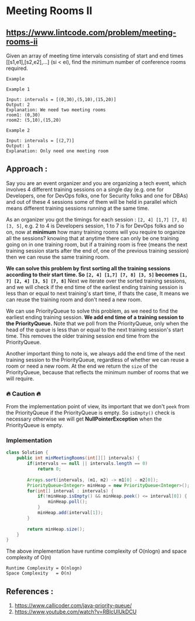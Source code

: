 # Meeting Rooms II
## https://www.lintcode.com/problem/meeting-rooms-ii
Given an array of meeting time intervals consisting of start and end times [[s1,e1],[s2,e2],...] (si < ei), find the minimum number of conference rooms required.

```
Example

Example 1

Input: intervals = [(0,30),(5,10),(15,20)]
Output: 2
Explanation: We need two meeting rooms
room1: (0,30)
room2: (5,10),(15,20)

Example 2

Input: intervals = [(2,7)]
Output: 1
Explanation: Only need one meeting room
```

## Approach :
Say you are an event organizer and you are organizing a tech event, which involves 4 different training sessions on a single day (e.g. one for Developers, one for DevOps folks, one for Security folks and one for DBAs) and out of these 4 sessions some of them will be held in parallel which means different training sessions running at the same time. 

As an organizer you got the timings for each session : `[2, 4] [1,7] [7, 8] [3, 5]`, e.g. 2 to 4 is Developers session, 1 to 7 is for DevOps folks and so on, now at **minimum** how many training rooms will you require to organize all the sessions? knowing that at anytime there can only be one training going on in one training room, but if a training room is free (means the next training session starts after the end of, one of the previous training session) then we can reuse the same training room.

**We can solve this problem by first sorting all the training sessions according to their start time. 
So `[2, 4] [1,7] [7, 8] [3, 5]` becomes `[1, 7] [2, 4] [3, 5] [7, 8]`**
Next we iterate over the sorted training sessions, and we will check if the end time of the earliest ending training session is less than or equal to next training's start time, if thats the case, It means we can reuse the training room and don't need a new room.

We can use PriorityQueue to solve this problem, as we need to find the earliest ending training session.
**We add end time of a training session to the PriorityQueue.** Note that we poll from the PriorityQueue, only when the head of the queue is less than or equal to the next training session's start time. This removes the older training session end time from the PriorityQueue.

Another important thing to note is, we always add the end time of the next training session to the PriorityQueue, regardless of whether we can reuse a room or need a new room. At the end we return the `size` of the PriorityQueue, because that reflects the minimum number of rooms that we will require.

### :fire: Caution :fire:
From the implementation point of view, its important that we don't `peek` from the PriorityQueue if the PriorityQueue is empty. So `isEmpty()` check is necessary otherwise we will get **NullPointerException** when the PriorityQueue is empty.

### Implementation

```java
class Solution {
    public int minMeetingRooms(int[][] intervals) {
        if(intervals == null || intervals.length == 0)
            return 0;
        
        Arrays.sort(intervals, (m1, m2) -> m1[0] - m2[0]);
        PriorityQueue<Integer> minHeap = new PriorityQueue<Integer>();
        for(int[] interval : intervals) {
            if(!minHeap.isEmpty() && minHeap.peek() <= interval[0]) {
                minHeap.poll();
            }
            minHeap.add(interval[1]);
        }
        
        return minHeap.size();
    }
}
```

The above implementation have runtime complexity of O(nlogn) and space complexity of O(n)

```
Runtime Complexity = O(nlogn)
Space Complexity   = O(n)
```

## References :
1. https://www.callicoder.com/java-priority-queue/
2. https://www.youtube.com/watch?v=RBlcUlUkDCU

